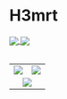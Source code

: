 # H3mrt

<a href="https://wakapi.h3rmt.zip">
  <img align="center" src="https://wakapi.h3rmt.zip/api/badge/Enrico/interval:30_days?label=coding%20last%2030d">
</a>
<a href="https://wakapi.h3rmt.zip">
  <img align="center" src="https://wakapi.h3rmt.zip/api/badge/Enrico/interval:today?label=today">
</a>
<br><br>

<table>
  <tr>
    <td><img src="https://github-readme-stats.vercel.app/api?username=H3rmt&count_private=true&show_icons=true&theme=radical"></td>
    <td><img src="https://github-readme-stats.vercel.app/api/top-langs/?username=H3rmt&langs_count=14&layout=compact&count_private=true&theme=radical"></td>
  </tr>
  <tr>
    <td colspan=2>
      <div align="center">
      <img src="https://github-readme-stats.vercel.app/api/wakatime?username=Enrico&api_domain=wakapi.h3rmt.zip&theme=radical&custom_title=Wakapi%20Stats&layout=compact&langs_count=12">
      </div>
    </td>
  </tr>
</table>

